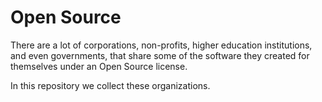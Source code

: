 # Open Source

There are a lot of corporations, non-profits, higher education institutions, and even governments, that share some of the software they created for themselves under an Open Source license.

In this repository we collect these organizations.
